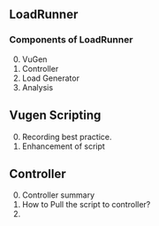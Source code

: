 ## LoadRunner

### Components of LoadRunner

0. VuGen
0. Controller
0. Load Generator
0. Analysis

## Vugen Scripting
0. Recording best practice.
0. Enhancement of script

## Controller
0. Controller summary
0. How to Pull the script to controller?
0. 


